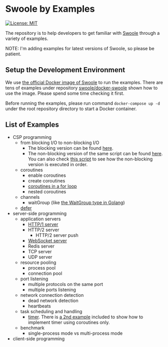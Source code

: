 # Swoole by Examples

[![License: MIT](https://img.shields.io/badge/License-MIT-yellow.svg)](https://github.com/deminy/swoole-by-examples/blob/master/LICENSE.txt)

The repository is to help developers to get familiar with [Swoole](https://github.com/swoole/swoole-src) through a variety of examples.

NOTE: I'm adding examples for latest versions of Swoole, so please be patient.

## Setup the Development Environment

We use [the official Docker image of Swoole](https://hub.docker.com/r/phpswoole/swoole) to run the examples. There are
tens of examples under repository [swoole/docker-swoole](https://github.com/swoole/docker-swoole) shown how to use the
image. Please spend some time checking it first.

Before running the examples, please run command `docker-compose up -d` under the root repository directory to start a
Docker container.

## List of Examples

* CSP programming
    * from blocking I/O to non-blocking I/O
        * The blocking version can be found [here](https://github.com/deminy/swoole-by-examples/blob/master/examples/io/blocking-io.php).
        * The non-blocking version of the same script can be found [here](https://github.com/deminy/swoole-by-examples/blob/master/examples/io/non-blocking-io.php). You can also check [this script](https://github.com/deminy/swoole-by-examples/blob/master/examples/io/non-blocking-io-debug.php) to see how the non-blocking version is executed in order.
    * coroutines
        * enable coroutines
        * create coroutines
        * [coroutines in a for loop](https://github.com/deminy/swoole-by-examples/blob/master/examples/csp/coroutines/for.php)
        * nested coroutines
    * channels
        * waitGroup (like [the WaitGroup type in Golang](https://golang.org/pkg/sync/#WaitGroup))
    * [defer](https://github.com/deminy/swoole-by-examples/blob/master/examples/csp/defer.php)
* server-side programming
    * application servers
        * [HTTP/1 server](https://github.com/deminy/swoole-by-examples/blob/master/examples/servers/http1.php)
        * HTTP/2 server
            * HTTP/2 server push
        * [WebSocket server](https://github.com/deminy/swoole-by-examples/blob/master/examples/servers/websocket.php)
        * Redis server
        * TCP server
        * UDP server
    * resource pooling
        * process pool
        * connection pool
    * port listening
        * multiple protocols on the same port
        * multiple ports listening
    * network connection detection
        * dead network detection
        * heartbeats
    * task scheduling and handling
        * [timer](https://github.com/deminy/swoole-by-examples/blob/master/examples/timer/timer.php). There is [a 2nd example](https://github.com/deminy/swoole-by-examples/blob/master/examples/timer/coroutine-style.php) included to show how to implement timer using coroutines only.
    * benchmark
        * single-process mode vs multi-process mode
* client-side programming
